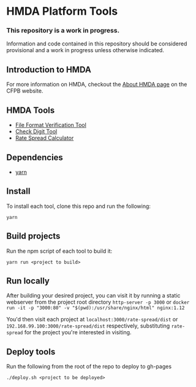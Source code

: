 # HMDA Platform Tools

### This repository is a work in progress.

Information and code contained in this repository should be considered provisional and a work in progress unless otherwise indicated.

## Introduction to HMDA

For more information on HMDA, checkout the [About HMDA page](http://www.consumerfinance.gov/data-research/hmda/learn-more) on the CFPB website.

## HMDA Tools

- [File Format Verification Tool](file-format-verification/README.md)
- [Check Digit Tool](check-digit/README.md)
- [Rate Spread Calculator](rate-spread/README.md)

## Dependencies
 - [yarn](https://yarnpkg.com)

## Install
To install each tool, clone this repo and run the following:
```
yarn
```

## Build projects
Run the npm script of each tool to build it:

```
yarn run <project to build>
```

## Run locally
After building your desired project, you can visit it by running a static webserver from the project root directory
`http-server -p 3000`
or
`docker run -it -p "3000:80" -v "$(pwd):/usr/share/nginx/html" nginx:1.12`

You'd then visit each project at `localhost:3000/rate-spread/dist` or `192.168.99.100:3000/rate-spread/dist` respectively, substituting `rate-spread` for the project you're interested in visiting.

## Deploy tools
Run the following from the root of the repo to deploy to gh-pages

```
./deploy.sh <project to be deployed>
```
